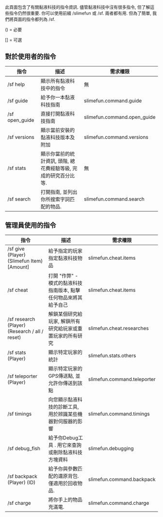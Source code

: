 此頁面包含了有關黏液科技的指令資訊.
儘管黏液科技中沒有很多指令, 但了解這些指令仍然很重要.
你可以使用前綴 /slimefun 或 /sf. 兩者都有用.
但為了簡單, 我們將頁面的指令都列為 /sf.

() = 必要

[] = 可選

## 對於使用者的指令

| 指令 | 描述 | 需求權限 |
| ----------- | ------------------- | --------- |
| /sf help | 顯示所有黏液科技中的指令 | 無 |
| /sf guide | 給予你一本黏液科技指南 | slimefun.command.guide |
| /sf open_guide | 直接打開黏液科技指南 | slimefun.command.open_guide |
| /sf versions | 顯示當前安裝的黏液科技版本及附加 | slimefun.command.versions |
| /sf stats | 顯示你當前的統計資訊, 頭階, 總花費經驗等級, 完成的研究百分比等. | 無 |
| /sf search <search term> | 打開指南, 並列出你所搜索字詞匹配的物品. | slimefun.command.search |

## 管理員使用的指令

| 指令 | 描述 | 需求權限 |
| ----------- | ------------------- | --------- |
| /sf give (Player) (Slimefun Item) [Amount] | 給予指定的玩家指定黏液科技物品 | slimefun.cheat.items |
| /sf cheat | 打開 "作弊" - 模式的黏液科技指南版本, 點擊任何物品來將其給予自己 | slimefun.cheat.items |
| /sf research (Player) (Research / all / reset) | 解鎖某個研究給玩家, 解鎖所有研究給玩家或重置玩家的所有研究 | slimefun.cheat.researches |
| /sf stats (Player) | 顯示特定玩家的統計 | slimefun.stats.others |
| /sf teleporter (Player) | 顯示特定玩家的GPS傳送點, 並允許你傳送到該點 | slimefun.command.teleporter |
| /sf timings | 向您顯示黏液科技的診斷工具, 用於辨識某些機器對伺服器的影響 | slimefun.command.timings |
| /sf debug_fish | 給予你Debug工具  . 用它來查詢或刪除黏液科技方塊資料 | slimefun.debugging |
| /sf backpack (Player) (ID) | 給予你與參數匹配的還原背包. 僅適用於回收物品. | slimefun.command.backpack |
| /sf charge | 將你手上的物品充滿電. | slimefun.command.charge |
